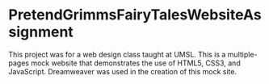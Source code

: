 # PretendGrimmsFairyTalesWebsiteAssignment
This project was for a web design class taught at UMSL.
This is a multiple-pages mock website that demonstrates the use of HTML5, CSS3, and JavaScript.  Dreamweaver was used in the creation of this mock site.
